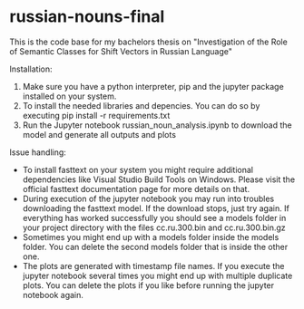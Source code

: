 # russian-nouns-final
This is the code base for my bachelors thesis on "Investigation of the Role of Semantic Classes for Shift Vectors in Russian Language"

Installation:
1. Make sure you have a python interpreter, pip and the jupyter package installed on your system.
2. To install the needed libraries and depencies. You can do so by executing pip install -r requirements.txt
3. Run the Jupyter notebook russian_noun_analysis.ipynb to download the model and generate all outputs and plots

Issue handling:
- To install fasttext on your system you might require additional dependencies like Visual Studio Build Tools on Windows. Please visit the official fasttext documentation page for more details on that.
- During execution of the jupyter notebook you may run into troubles downloading the fasttext model. If the download stops, just try again. If everything has worked successfully you should see a models folder in your project directory with the files cc.ru.300.bin and cc.ru.300.bin.gz
- Sometimes you might end up with a models folder inside the models folder. You can delete the second models folder that is inside the other one.
- The plots are generated with timestamp file names. If you execute the jupyter notebook several times you might end up with multiple duplicate plots. You can delete the plots if you like before running the jupyter notebook again.